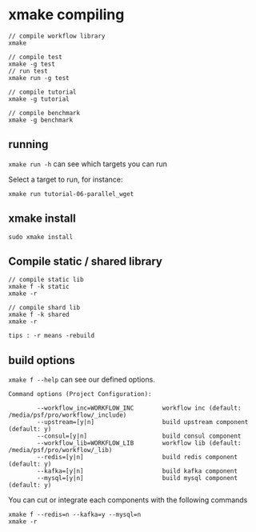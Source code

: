 # xmake compiling

```
// compile workflow library
xmake

// compile test
xmake -g test
// run test
xmake run -g test

// compile tutorial
xmake -g tutorial

// compile benchmark
xmake -g benchmark
```

## running

`xmake run -h` can see which targets you can run

Select a target to run, for instance:

```
xmake run tutorial-06-parallel_wget
```

## xmake install

```
sudo xmake install
```

## Compile static / shared library

```
// compile static lib
xmake f -k static
xmake -r
```

```
// compile shard lib
xmake f -k shared
xmake -r
```

`tips : -r means -rebuild`

## build options

`xmake f --help` can see our defined options.

```
Command options (Project Configuration):

        --workflow_inc=WORKFLOW_INC        workflow inc (default: /media/psf/pro/workflow/_include)
        --upstream=[y|n]                   build upstream component (default: y)
        --consul=[y|n]                     build consul component
        --workflow_lib=WORKFLOW_LIB        workflow lib (default: /media/psf/pro/workflow/_lib)
        --redis=[y|n]                      build redis component (default: y)
        --kafka=[y|n]                      build kafka component
        --mysql=[y|n]                      build mysql component (default: y)
```

You can cut or integrate each components with the following commands

```
xmake f --redis=n --kafka=y --mysql=n
xmake -r
```
